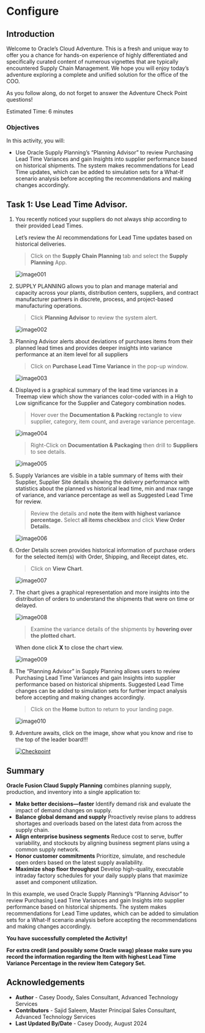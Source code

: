 # Configure

## Introduction

Welcome to Oracle’s Cloud Adventure.  This is a fresh and unique way to offer you a chance for hands-on experience of highly differentiated and specifically curated content of numerous vignettes that are typically encountered Supply Chain Management. We hope you will enjoy today’s adventure exploring a complete and unified solution for the office of the COO.

As you follow along, do not forget to answer the Adventure Check Point questions! 


Estimated Time: 6 minutes


### Objectives

In this activity, you will:
* Use Oracle Supply Planning’s “Planning Advisor” to review Purchasing Lead Time Variances and gain Insights into supplier performance based on historical shipments. The system makes recommendations for Lead Time updates, which can be added to simulation sets for a What-If scenario analysis before accepting the recommendations and making changes accordingly.  


 


## Task 1: Use Lead Time Advisor.

1. You recently noticed your suppliers do not always ship according to their provided Lead Times. 

    Let’s review the AI recommendations for Lead Time updates based on historical deliveries.

    > Click on the **Supply Chain Planning** tab and select the **Supply Planning** App.

    ![image001](images/image001.png)



2. SUPPLY PLANNING allows you to plan and manage material and capacity across your plants, distribution centers, suppliers, and contract manufacturer partners in discrete, process, and project-based manufacturing operations.

    > Click **Planning Advisor** to review the system alert. 

    ![image002](images/image002.png)



3. Planning Advisor alerts about deviations of purchases items from their planned lead times and provides deeper insights into variance performance at an item level for all suppliers

    > Click on **Purchase Lead Time Variance** in the pop-up window.

    ![image003](images/image003.png)



4. Displayed is a graphical summary of the lead time variances in a Treemap view which show the variances color-coded with in a High to Low significance for the Supplier and Category combination nodes.

    > Hover over the **Documentation & Packing** rectangle to view supplier, category, item count, and average variance percentage.

    ![image004](images/image004.png)

    > Right-Click on **Documentation & Packaging** then drill to **Suppliers** to see details.

    ![image005](images/image005.png)



5. Supply Variances are visible in a table summary of Items with their Supplier, Supplier Site details showing the delivery performance with statistics about the planned vs historical lead time, min and max range of variance, and variance percentage as well as Suggested Lead Time for review. 

    > Review the details and **note the item with highest variance percentage.** Select **all items checkbox** and click **View Order Details.**

    ![image006](images/image006.png)



6. Order Details screen provides historical information of purchase orders for the selected item(s) with Order, Shipping, and Receipt dates, etc.

    > Click on **View Chart**. 

    ![image007](images/image007.png)



7. The chart gives a graphical representation and more insights into the distribution of orders to understand the shipments that were on time or delayed.

    ![image008](images/image008.png)

    > Examine the variance details of the shipments by **hovering over the plotted chart.**  
    
    When done click **X** to close the chart view.

    ![image009](images/image009.png)



8. The “Planning Advisor” in Supply Planning allows users to review Purchasing Lead Time Variances and gain Insights into supplier performance based on historical shipments. Suggested Lead Time changes can be added to simulation sets for further impact analysis before accepting and making changes accordingly.

    > Click on the **Home** button to return to your landing page.

    ![image010](images/image010.png)



9. Adventure awaits, click on the image, show what you know and rise to the top of the leader board!!!

    [![Checkpoint](images/cloud-adventure-checkpoint-image.png)](https://apex.oracle.com/pls/apex/f?p=159406:20:::::QN:10) 





## Summary

**Oracle Fusion Claud Supply Planning** combines planning supply, production, and inventory into a single application to:
-	**Make better decisions—faster**
Identify demand risk and evaluate the impact of demand changes on supply.
-	**Balance global demand and supply**
Proactively revise plans to address shortages and overloads based on the latest data from across the supply chain.
-	**Align enterprise business segments**
Reduce cost to serve, buffer variability, and stockouts by aligning business segment plans using a common supply network.
-	**Honor customer commitments**
Prioritize, simulate, and reschedule open orders based on the latest supply availability.
-	**Maximize shop floor throughput**
Develop high-quality, executable intraday factory schedules for your daily supply plans that maximize asset and component utilization.


In this example, we used Oracle Supply Planning’s “Planning Advisor” to review Purchasing Lead Time Variances and gain Insights into supplier performance based on historical shipments. The system makes recommendations for Lead Time updates, which can be added to simulation sets for a What-If scenario analysis before accepting the recommendations and making changes accordingly.  

**You have successfully completed the Activity!**

**For extra credit (and possibly some Oracle swag) please make sure you record the information regarding the Item with highest Lead Time Variance Percentage in the review Item Category Set.**



## Acknowledgements
* **Author** - Casey Doody, Sales Consultant, Advanced Technology Services
* **Contributors** -  Sajid Saleem, Master Principal Sales Consultant, Advanced Technology Services
* **Last Updated By/Date** - Casey Doody, August 2024


